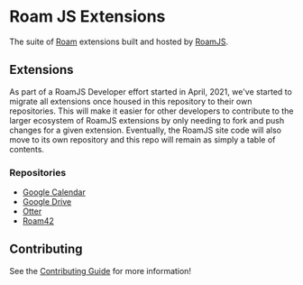 # Roam JS Extensions

The suite of [Roam](https://roamresearch.com) extensions built and hosted by [RoamJS](https://roamjs.com).

## Extensions 

As part of a RoamJS Developer effort started in April, 2021, we've started to migrate all extensions once housed in this repository to their own repositories. This will make it easier for other developers to contribute to the larger ecosystem of RoamJS extensions by only needing to fork and push changes for a given extension. Eventually, the RoamJS site code will also move to its own repository and this repo will remain as simply a table of contents.

### Repositories

- [Google Calendar](https://github.com/dvargas92495/roamjs-google-calendar)
- [Google Drive](https://github.com/dvargas92495/roamjs-google-drive)
- [Otter](https://github.com/dvargas92495/roamjs-otter)
- [Roam42](https://github.com/dvargas92495/roam42)

## Contributing

See the [Contributing Guide](./CONTRIBUTING.md) for more information!
